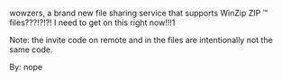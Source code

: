 wowzers, a brand new file sharing service that supports WinZip ZIP ™️ files???!?!?! I need to get on this right now!!!1

Note: the invite code on remote and in the files are intentionally not the same code.

By:
nope
